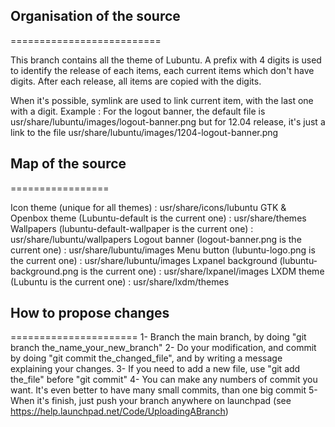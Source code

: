 ## Organisation of the source
==========================

This branch contains all the theme of Lubuntu. A prefix with 4 digits is used
to identify the release of each items, each current items which don't have
digits. After each release, all items are copied with the digits.

When it's possible, symlink are used to link current item, with the last one with a digit.
Example : 
For the logout banner, the default file is usr/share/lubuntu/images/logout-banner.png
but for 12.04 release, it's just a link to the file usr/share/lubuntu/images/1204-logout-banner.png



## Map of the source
=================

Icon theme (unique for all themes) : usr/share/icons/lubuntu
GTK & Openbox theme (Lubuntu-default is the current one) : usr/share/themes
Wallpapers (lubuntu-default-wallpaper is the current one) : usr/share/lubuntu/wallpapers
Logout banner (logout-banner.png is the current one) : usr/share/lubuntu/images
Menu button (lubuntu-logo.png is the current one) : usr/share/lubuntu/images
Lxpanel background (lubuntu-background.png is the current one) : usr/share/lxpanel/images
LXDM theme (Lubuntu is the current one) : usr/share/lxdm/themes



## How to propose changes
======================
1- Branch the main branch, by doing "git branch the_name_your_new_branch"
2- Do your modification, and commit by doing "git commit the_changed_file", and by writing a
message explaining your changes. 
3- If you need to add a new file, use "git add the_file" before "git commit"
4- You can make any numbers of commit you want. It's even better to have many
small commits, than one big commit
5- When it's finish, just push your branch anywhere on launchpad
(see https://help.launchpad.net/Code/UploadingABranch)
